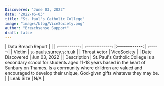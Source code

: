 ```yaml
---
Discovered: "June 03, 2022"
date: "2022-06-03"
title: "St. Paul's Catholic College"
image: "images/blog/ViceSociety.png"
author: "Breachsense Support"
draft: false
---
```


| Data Breach Report         |              | 
| :-----------: | :-------------:   |:-------------:    | :-----:|
| Victim    | st-pauls.surrey.sch.uk      | 
| Threat Actor    | ViceSociety      | 
| Date Discovered    | Jun 03, 2022      | 
| Description    | St. Paul's Catholic College is a secondary school for students aged 11-18 years based in the heart of Sunbury on Thames. Is a community where children are valued and encouraged to develop their unique, God-given gifts whatever they may be.      | 
| Leak Size    | N/A      | 

